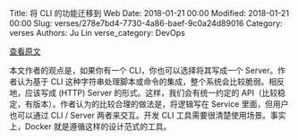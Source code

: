 Title: 将 CLI 的功能迁移到 Web
Date: 2018-01-21 00:00
Modified: 2018-01-21 00:00
Slug: verses/278e7bd4-7730-4a86-baef-9c0a24d89016
Category: verses
Authors: Ju Lin
verse_category: DevOps

[查看原文](https://hackernoon.com/your-cli-should-be-a-server-maybe-acf6a64be691)

本文作者的观点是，如果你有一个 CLI，你也可以选择将其写成一个 Server。作者认为基于 CLI 这种字符串处理脚本或命令的集成，整个系统会比较脆弱。相反地，应该写成 (HTTP) Server 的形式。这样，我们会有统一约定的 API（比较稳定，有版本）。作者认为的比较合理的做法是，将逻辑写在 Service 里面，但用户也可以通过 CLI / Server 两者来交互。开发 CLI 工具需要很清楚使用场景。事实上，Docker 就是遵循这样的设计范式的工具。